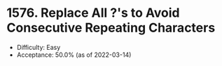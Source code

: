 # 1576. Replace All ?'s to Avoid Consecutive Repeating Characters
- Difficulty: Easy
- Acceptance: 50.0% (as of 2022-03-14)

